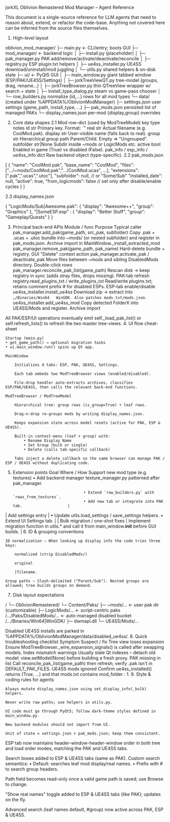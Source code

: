 jorkXL Oblivion Remastered Mod Manager – Agent Reference

This document is a single-source reference for LLM agents that need to reason about, extend, or refactor the code-base. Anything not covered here can be inferred from the source files themselves.
1. High-level layout

oblivion_mod_manager/
 ├─ main.py                ← CLI/entry; boots GUI
 ├─ mod_manager/           ← backend logic
 │   ├─ install.py         (placeholder)
 │   ├─ pak_manager.py     PAK add/remove/activate/deactivate/reconcile
 │   ├─ registry.py        ESP plugin.txt helpers
 │   ├─ ue4ss_installer.py UE4SS download/uninstall/mod juggling
 │   └─ utils.py           shared helpers & on-disk state
 ├─ ui/                    ← PyQt5 GUI
 │   ├─ main_window.py     giant tabbed window (ESP/PAK/UE4SS/Settings)
 │   ├─ jorkTreeViewQT.py  tree-model (groups, drag, rename…)
 │   ├─ jorkTreeBrowser.py thin QTreeView wrapper w/ search + state
 │   ├─ install_type_dialog.py  steam vs game-pass chooser
 │   └─ row_builders.py    normalize {id,…} rows for all mod types
 └─ data/  (created under %APPDATA%/OblivionModManager)
     ├─ settings.json      user settings (game_path, install_type, …)
     ├─ pak_mods.json      persisted list of managed PAKs
     └─ display_names.json per-mod {display,group} overrides

2. Core data shapes
2.1 Mod row-dict (used by ModTreeModel)
key	type	notes
id	str	Primary key. Format: `"<subfolder>
real	str	Actual filename (e.g. CoolMod.pak).
display	str	User-visible name (falls back to real).
group	str	Hierarchical group path Parent/Child. Empty ⇒ "Ungrouped".
subfolder	str|None	Subdir inside ~mods or LogicMods etc.
active	bool	Enabled in game (True) vs disabled (False).
pak_info / esp_info / ue4ss_info	dict	Raw backend object (type-specific).
2.2 pak_mods.json

[
  {
    "name": "CoolMod.pak",
    "base_name": "CoolMod",
    "files": ["…/~mods/CoolMod.pak","…/CoolMod.ucas", …],
    "extensions": [".pak",".ucas",".utoc"],
    "subfolder": null,      // or "Some/Sub"
    "installed_date": null,
    "active": true,
    "from_logicmods": false // set only after disable/enable cycles
  }
]

2.3 display_names.json

{
  "LogicMods/Sub|Awesome.pak": { "display": "Awesome++", "group": "Graphics" },
  "|SomeESP.esp"             : { "display": "Better Stuff", "group": "Gameplay/Quests" }
}

3. Principal back-end APIs
Module / func	Purpose	Typical caller
pak_manager.add_pak(game_path, src_pak, subfolder)	Copy .pak + .ucas + .utoc bundle into ~mods/ (or nested subfolder) and register in pak_mods.json.	Archive import in MainWindow._install_extracted_mod
pak_manager.remove_pak(game_path, pak_name)	Hard-delete bundle + registry.	GUI "Delete" context action
pak_manager.activate_pak / deactivate_pak	Move files between ~mods and sibling DisabledMods directory.	Double-click rows
pak_manager.reconcile_pak_list(game_path)	Rescan disk → keep registry in sync (adds stray files, drops missing).	PAK-tab refresh
registry.read_plugins_txt / write_plugins_txt	Read/write plugins.txt; retains comment prefix # for disabled ESPs.	ESP-tab enable/disable
ue4ss_installer.install_ue4ss	Download zip → extract into `…/Binaries/Win64	WinGDK. Also patches mods.txt/mods.json`.
ue4ss_installer.add_ue4ss_mod	Copy detected FolderX into UE4SS/Mods and register.	Archive import

All PAK/ESP/UI operations eventually emit self._load_pak_list() or self.refresh_lists() to refresh the two master tree-views.
4. UI flow cheat-sheet

    Startup (main.py)
    • get_game_path() → optional migration tasks
    • ui.main_window.run() spins up Qt app.

    MainWindow

        Initializes 4 tabs: ESP, PAK, UE4SS, Settings.

        Each tab embeds two ModTreeBrowser views (enabled/disabled).

        File-drop handler auto-extracts archives, classifies ESP/PAK/UE4SS, then calls the relevant back-end functions.

    ModTreeBrowser / ModTreeModel

        Hierarchical tree: group rows (is_group=True) + leaf rows.

        Drag-n-drop re-groups mods by writing display_names.json.

        Keeps expansion state across model resets (active for PAK, ESP & UE4SS).

        Built-in context-menu (leaf + group) with:
            • Rename Display Name
            • Set Group (bulk or single)
            • Delete (calls tab-specific callback)

        Tabs inject a delete_callback so the same browser can manage PAK / ESP / UE4SS without duplicating code.

5. Extension points
Goal	Where / How
Support new mod type (e.g. textures)	• Add backend manager texture_manager.py patterned after pak_manager.

                                      • Extend `row_builders.py` with `rows_from_textures`.  
                                      • Add new tab or integrate into PAK tab.                    |

| Add settings entry | • Update utils.load_settings / save_settings helpers.
• Extend UI Settings tab. |
| Bulk migration / one-shot fixes | Implement migration function in utils.* and call it from main_window.__init__ before GUI builds. |
6. ID & grouping conventions

    ID normalization – When looking up display info the code tries three keys:

        normalized (strip DisabledMods/)

        original

        |filename.

    Group paths – Slash-delimited ("Parent/Sub"). Nested groups are allowed; tree builds groups on demand.

7. Disk layout expectations

<GameRoot>/
 └─ OblivionRemastered/
     └─ Content/Paks/
         ├─ ~mods/…            ← user pak dir (customizable)
         ├─ LogicMods/…        ← script-centric paks
 <GameRoot>/…/Paks/DisabledMods/…  ← auto-managed disabled bucket
 <GameRoot>/…/Binaries/Win64|WinGDK/
         ├─ dwmapi.dll
         └─ UE4SS/Mods/…

Disabled UE4SS installs are parked in %APPDATA%/OblivionModManager/data/disabled_ue4ss/.
8. Quick troubleshooting checklist
Symptom	Suspect / fix
Tree view loses expansion	Ensure ModTreeBrowser._wire_expansion_signals() is called after swapping models.
Index mismatch warnings	Usually stale Qt indexes – detach old model: view.setModel(None) before building a fresh proxy.
PAK missing in list	Call reconcile_pak_list(game_path) then refresh; verify .pak isn't in DEFAULT_PAK_FILES.
UE4SS mods ignored	Confirm ue4ss_installed() returns (True, …) and that mods.txt contains mod_folder : 1.
9. Style & coding rules for agents

    Always mutate display_names.json using set_display_info(_bulk) helpers.

    Never write raw paths; use helpers in utils.py.

    UI code must go through PyQt5; follow dark-theme styles defined in main_window.py.

    New backend modules should not import from UI.

    Unit of state = settings.json + pak_mods.json; keep them consistent.

ESP tab now maintains header-window-header-window order in both tree and load order modes, matching the PAK and UE4SS tabs.

Search boxes added to ESP & UE4SS tabs (same as PAK). Custom search semantics:
            • Default: searches leaf mod display/real names.
            • Prefix with # to search group headers.

Path field becomes read-only once a valid game path is saved; use Browse to change.

"Show real names" toggle added to ESP & UE4SS tabs (like PAK); updates on the fly.

Advanced search (leaf names default, #group) now active across PAK, ESP & UE4SS.